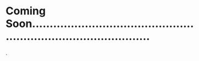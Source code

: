 # Coming Soon.......................................................................................
.

